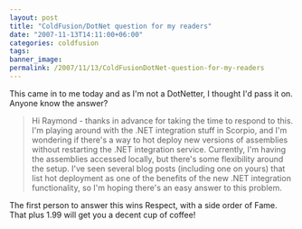 ```yaml
---
layout: post
title: "ColdFusion/DotNet question for my readers"
date: "2007-11-13T14:11:00+06:00"
categories: coldfusion 
tags: 
banner_image: 
permalink: /2007/11/13/ColdFusionDotNet-question-for-my-readers
---
```


This came in to me today and as I'm not a DotNetter, I thought I'd pass it on. Anyone know the answer?

<blockquote>
<p>
Hi Raymond - thanks in advance for taking the time to respond to this. I'm playing around with the .NET integration stuff in Scorpio, and I'm wondering if there's a way to hot deploy new versions of assemblies without restarting the .NET integration service.  Currently, I'm having the assemblies accessed locally, but there's some flexibility around the setup.  I've
seen several blog posts (including one on yours) that list hot deployment as one of the benefits of the new .NET integration functionality, so I'm hoping there's an easy answer to this problem.
</p>
</blockquote>

The first person to answer this wins Respect, with a side order of Fame. That plus 1.99 will get you a decent cup of coffee!